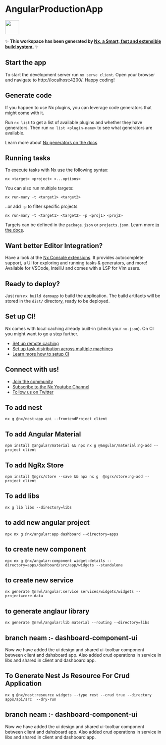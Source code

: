 # AngularProductionApp

<a alt="Nx logo" href="https://nx.dev" target="_blank" rel="noreferrer"><img src="https://raw.githubusercontent.com/nrwl/nx/master/images/nx-logo.png" width="45"></a>

✨ **This workspace has been generated by [Nx, a Smart, fast and extensible build system.](https://nx.dev)** ✨


## Start the app

To start the development server run `nx serve client`. Open your browser and navigate to http://localhost:4200/. Happy coding!


## Generate code

If you happen to use Nx plugins, you can leverage code generators that might come with it.

Run `nx list` to get a list of available plugins and whether they have generators. Then run `nx list <plugin-name>` to see what generators are available.

Learn more about [Nx generators on the docs](https://nx.dev/plugin-features/use-code-generators).

## Running tasks

To execute tasks with Nx use the following syntax:

```
nx <target> <project> <...options>
```

You can also run multiple targets:

```
nx run-many -t <target1> <target2>
```

..or add `-p` to filter specific projects

```
nx run-many -t <target1> <target2> -p <proj1> <proj2>
```

Targets can be defined in the `package.json` or `projects.json`. Learn more [in the docs](https://nx.dev/core-features/run-tasks).

## Want better Editor Integration?

Have a look at the [Nx Console extensions](https://nx.dev/nx-console). It provides autocomplete support, a UI for exploring and running tasks & generators, and more! Available for VSCode, IntelliJ and comes with a LSP for Vim users.

## Ready to deploy?

Just run `nx build demoapp` to build the application. The build artifacts will be stored in the `dist/` directory, ready to be deployed.

## Set up CI!

Nx comes with local caching already built-in (check your `nx.json`). On CI you might want to go a step further.

- [Set up remote caching](https://nx.dev/core-features/share-your-cache)
- [Set up task distribution across multiple machines](https://nx.dev/nx-cloud/features/distribute-task-execution)
- [Learn more how to setup CI](https://nx.dev/recipes/ci)

## Connect with us!

- [Join the community](https://nx.dev/community)
- [Subscribe to the Nx Youtube Channel](https://www.youtube.com/@nxdevtools)
- [Follow us on Twitter](https://twitter.com/nxdevtools)


## To add nest 
`nx g @nx/nest:app api --frontendProject client`

## To add Angular Material
`npm install @angular/material && npx nx g @angular/material:ng-add --project client`
## To add NgRx Store
`npm install @ngrx/store --save && npx nx g  @ngrx/store:ng-add --project client`
## To add libs
`nx g lib libs --directory=libs`


## to add new angular project
`npx nx g @nx/angular:app dashboard --directory=apps`

##  to create new component 
`npx nx g @nx/angular:component widget-details --directory=apps/dashboard/src/app/widgets --standalone`

##  to create new service
`nx generate @nrwl/angular:service services/widgets/widgets --project=core-data`

## to generate anglaur library
`nx generate @nrwl/angular:lib material --routing --directory=libs`

## branch neam :- dashboard-component-ui
Now we have added the ui design and shared ui-toolbar component between client and dahsboard app. 
Also added crud operations in service in libs and shared in client and dashboard app.

## To Generate Nest Js Resource For Crud Application

`nx g @nx/nest:resource widgets --type rest --crud true --directory apps/api/src  --dry-run`

## branch neam :- dashboard-component-ui
Now we have added the ui design and shared ui-toolbar component between client and dahsboard app. 
Also added crud operations in service in libs and shared in client and dashboard app.

